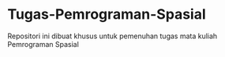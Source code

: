 # Tugas-Pemrograman-Spasial
Repositori ini dibuat khusus untuk pemenuhan tugas mata kuliah Pemrograman Spasial
